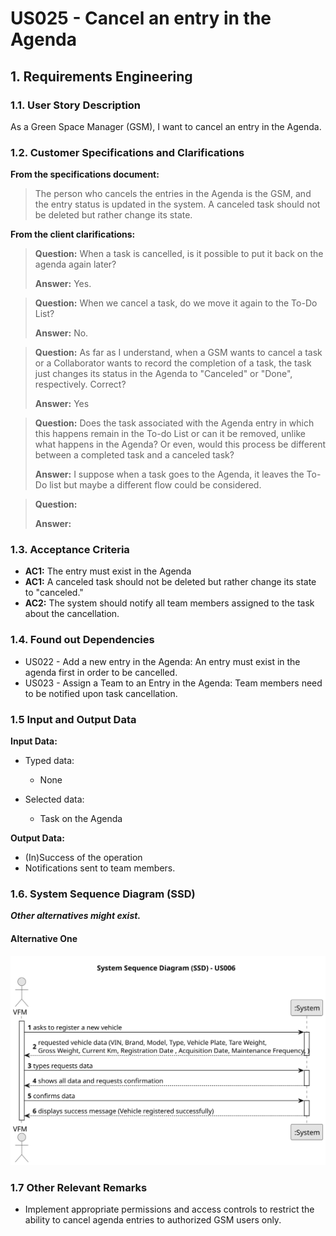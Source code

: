 # US025 - Cancel an entry in the Agenda


## 1. Requirements Engineering

### 1.1. User Story Description

As a Green Space Manager (GSM), I want to cancel an entry in the Agenda.

### 1.2. Customer Specifications and Clarifications 

**From the specifications document:**

> The person who cancels the entries in the Agenda is the GSM, and the entry status is updated in the system.
> A canceled task should not be deleted but rather change its state.

**From the client clarifications:**

> **Question:** When a task is cancelled, is it possible to put it back on the agenda again later?
> 
> **Answer:** Yes.

> **Question:** When we cancel a task, do we move it again to the To-Do List?
>
> **Answer:** No.

> **Question:** As far as I understand, when a GSM wants to cancel a task or a Collaborator wants to record the completion of a task, the task just changes its status in the Agenda to "Canceled" or "Done", respectively. Correct?
>
> **Answer:** Yes

> **Question:** Does the task associated with the Agenda entry in which this happens remain in the To-do List or can it be removed, unlike what happens in the Agenda? Or even, would this process be different between a completed task and a canceled task?
>
> **Answer:** I suppose when a task goes to the Agenda, it leaves the To-Do list but maybe a different flow could be considered.

> **Question:**
>
> **Answer:**

### 1.3. Acceptance Criteria

* **AC1:** The entry must exist in the Agenda
* **AC1:** A canceled task should not be deleted but rather change its state to "canceled."
* **AC2:** The system should notify all team members assigned to the task about the cancellation.

### 1.4. Found out Dependencies

* US022 - Add a new entry in the Agenda: An entry must exist in the agenda first in order to be cancelled.
* US023 - Assign a Team to an Entry in the Agenda: Team members need to be notified upon task cancellation.

### 1.5 Input and Output Data

**Input Data:**

* Typed data:
    * None
	
* Selected data:
    * Task on the Agenda

**Output Data:**

* (In)Success of the operation
* Notifications sent to team members.

### 1.6. System Sequence Diagram (SSD)

**_Other alternatives might exist._**

#### Alternative One

![System Sequence Diagram - Alternative One](svg/us006-system-sequence-diagram-alternative-one.svg)

### 1.7 Other Relevant Remarks

* Implement appropriate permissions and access controls to restrict the ability to cancel agenda entries to authorized GSM users only.